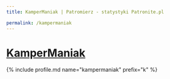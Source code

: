 ```yaml
---
title: KamperManiak | Patromierz - statystyki Patronite.pl

permalink: /kampermaniak
---
```


# [KamperManiak](https://patronite.pl/kampermaniak)

{% include profile.md name="kampermaniak" prefix="k" %}
